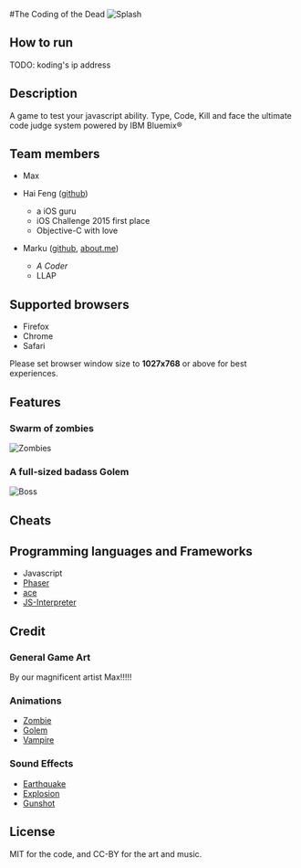 #The Coding of the Dead
![Splash](https://cloud.githubusercontent.com/assets/4080524/13202495/bbe2b4ba-d8d7-11e5-9df3-96a0a3e96740.jpg)

## How to run
TODO: koding's ip address

## Description

A game to test your javascript ability.
Type, Code, Kill and face the ultimate code judge system powered by IBM Bluemix® 

## Team members
* Max
* Hai Feng ([github](https://github.com/haifengkao))
  * a iOS guru
  * iOS Challenge 2015 first place
  * Objective-C with love
   
* Marku ([github](https://github.com/mutekinootoko), [about.me](https://about.me/mutekinootoko))
  * *A Coder*
  * LLAP

## Supported browsers
* Firefox
* Chrome
* Safari

Please set browser window size to **1027x768** or above for best experiences.

## Features
### Swarm of zombies
![Zombies](https://cloud.githubusercontent.com/assets/4080524/13202693/57961f04-d8de-11e5-988e-09a7234173a7.jpg)

### A full-sized badass Golem
![Boss](https://cloud.githubusercontent.com/assets/4080524/13202673/c305d6c2-d8dd-11e5-8b7d-ced3a8885358.jpg)

## Cheats


## Programming languages and Frameworks
* Javascript
* [Phaser](http://phaser.io/)
* [ace](https://ace.c9.io/)
* [JS-Interpreter](https://github.com/NeilFraser/JS-Interpreter)

## Credit

### General Game  Art
By our magnificent artist Max!!!!!

### Animations
* [Zombie](http://opengameart.org/content/zombie-animations)
* [Golem](http://opengameart.org/content/golem-animations)
* [Vampire](http://opengameart.org/content/vampire-animations)

### Sound Effects
* [Earthquake](http://mrclan.com/fastdl/tfc/sound/earthquake.wav)
* [Explosion](http://www.freesfx.co.uk/soundeffects/fire_explosions/?p=2)
* [Gunshot](http://www.findsounds.com/)

## License
MIT for the code, and CC-BY for the art and music.
